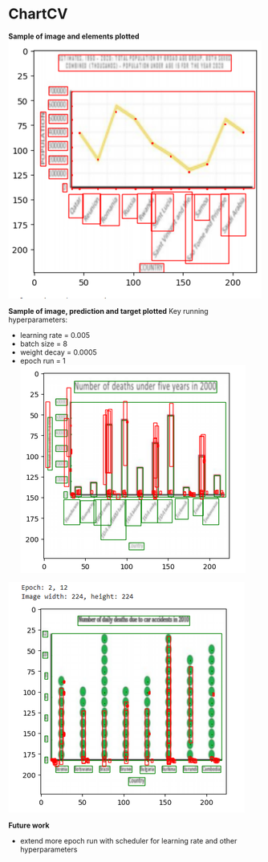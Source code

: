 # ChartCV

**Sample of image and elements plotted**
![target_chart](images/target.png)

**Sample of image, prediction and target plotted**
Key running hyperparameters:
  * learning rate = 0.005
  * batch size = 8
  * weight decay = 0.0005
  * epoch run = 1
![bar_chart](images/bar_chart.png)

![dot_chart](images/dot_chart.png)

**Future work**
  * extend more epoch run with scheduler for learning rate and other hyperparameters
